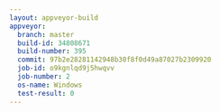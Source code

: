 ```yaml
---
layout: appveyor-build
appveyor:
  branch: master
  build-id: 34808671
  build-number: 395
  commit: 97b2e28281142948b30f8f0d49a87027b2309920
  job-id: o9kgnlqd9j5hwqvv
  job-number: 2
  os-name: Windows
  test-result: 0
---
```

